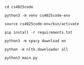 `cd cs4025code`

`python3 -m venv cs4025code-env`

`source cs4025code-env/bin/activate`

`pip install -r requirements.txt`

`python3 -m spacy download en`

`python -m nltk.downloader all`

`python3 main.py`


